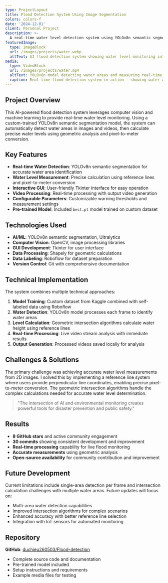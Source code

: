 ```yaml
---
type: ProjectLayout
title: Flood Detection System Using Image Segmentation
colors: colors-f
date: '2024-12-01'
client: Personal Project
description: >-
  A real-time water level detection system using YOLOv8n semantic segmentation to automatically detect water areas and measure water levels in images/videos for flood monitoring and early warning systems.
featuredImage:
  type: ImageBlock
  url: /images/projects/water.webp
  altText: AI flood detection system showing water level monitoring interface
media:
  type: VideoBlock
  url: /images/projects/water.mp4
  altText: YOLOv8n model detecting water areas and measuring real-time water levels
  caption: Real-time flood detection system in action - showing water area detection and level measurement
---
```


## Project Overview

This AI-powered flood detection system leverages computer vision and machine learning to provide real-time water level monitoring. Using a custom-trained YOLOv8n semantic segmentation model, the system can automatically detect water areas in images and videos, then calculate precise water levels using geometric analysis and pixel-to-meter conversion.

## Key Features

- **Real-time Water Detection**: YOLOv8n semantic segmentation for accurate water area identification
- **Water Level Measurement**: Precise calculation using reference lines and pixel-to-meter conversion
- **Interactive GUI**: User-friendly Tkinter interface for easy operation
- **Video Processing**: Real-time processing with output video generation
- **Configurable Parameters**: Customizable warning thresholds and measurement settings
- **Pre-trained Model**: Included `best.pt` model trained on custom dataset

## Technologies Used

- **AI/ML**: YOLOv8n semantic segmentation, Ultralytics
- **Computer Vision**: OpenCV, image processing libraries
- **GUI Development**: Tkinter for user interface
- **Data Processing**: Shapely for geometric calculations
- **Data Labeling**: Roboflow for dataset preparation
- **Version Control**: Git with comprehensive documentation

## Technical Implementation

The system combines multiple technical approaches:

1. **Model Training**: Custom dataset from Kaggle combined with self-labeled data using Roboflow
2. **Water Detection**: YOLOv8n model processes each frame to identify water areas
3. **Level Calculation**: Geometric intersection algorithms calculate water height using reference lines
4. **Real-time Processing**: Live video stream analysis with immediate results
5. **Output Generation**: Processed videos saved locally for analysis

## Challenges & Solutions

The primary challenge was achieving accurate water level measurements from 2D images. I solved this by implementing a reference line system where users provide perpendicular line coordinates, enabling precise pixel-to-meter conversion. The geometric intersection algorithms handle the complex calculations needed for accurate water level determination.

> "The intersection of AI and environmental monitoring creates powerful tools for disaster prevention and public safety."

## Results

- **8 GitHub stars** and active community engagement
- **30 commits** showing consistent development and improvement
- **Real-time processing** capability for live flood monitoring
- **Accurate measurements** using geometric analysis
- **Open-source availability** for community contribution and improvement

## Future Development

Current limitations include single-area detection per frame and intersection calculation challenges with multiple water areas. Future updates will focus on:
- Multi-area water detection capabilities
- Improved intersection algorithms for complex scenarios
- Enhanced accuracy with better reference line selection
- Integration with IoT sensors for automated monitoring

## Repository

**GitHub**: [duchieu260503/Flood-detection](https://github.com/duchieu260503/Flood-detection)
- Complete source code and documentation
- Pre-trained model included
- Setup instructions and requirements
- Example media files for testing
